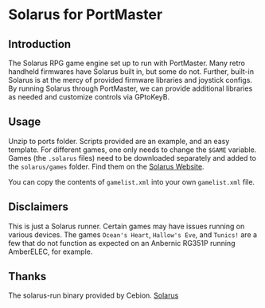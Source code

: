# Solarus for PortMaster
## Introduction
The Solarus RPG game engine set up to run with PortMaster. Many retro handheld firmwares have Solarus built in, but some do not. Further, built-in Solarus is at the mercy of provided firmware libraries and joystick configs.
By running Solarus through PortMaster, we can provide additional libraries as needed and customize controls via GPtoKeyB.

## Usage
Unzip to ports folder. Scripts provided are an example, and an easy template. For different games, one only needs to change the `$GAME` variable. Games (the `.solarus` files) need to be downloaded separately and added to the `solarus/games` folder. 
Find them on the [Solarus Website](https://solarus-games.org/games/).  

You can copy the contents of `gamelist.xml` into your own `gamelist.xml` file.

## Disclaimers
This is just a Solarus runner. Certain games may have issues running on various devices. The games `Ocean's Heart`, `Hallow's Eve`, and `Tunics!` are a few that do not function as expected on an Anbernic RG351P running AmberELEC, for example.

## Thanks
The solarus-run binary provided by Cebion.
[Solarus](https://solarus-games.org/)
